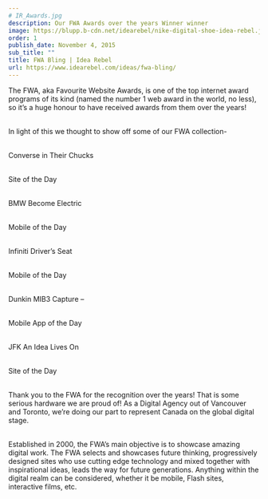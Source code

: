 ```yaml
---
# IR_Awards.jpg
description: Our FWA Awards over the years Winner winner
image: https://blupp.b-cdn.net/idearebel/nike-digital-shoe-idea-rebel.jpeg?quality=80&width=800
order: 1
publish_date: November 4, 2015
sub_title: ""
title: FWA Bling | Idea Rebel
url: https://www.idearebel.com/ideas/fwa-bling/
---
```

The FWA, aka Favourite Website Awards, is one of the top internet award programs of its kind (named the number 1 web award in the world, no less), so it’s a huge honour to have received awards from them over the years!

\
In light of this we thought to show off some of our FWA collection-

\
Converse in Their Chucks

\
Site of the Day

\
BMW Become Electric

\
Mobile of the Day

\
Infiniti Driver’s Seat

\
Mobile of the Day

\
Dunkin MIB3 Capture –

\
Mobile App of the Day

\
JFK An Idea Lives On

\
Site of the Day

\
Thank you to the FWA for the recognition over the years! That is some serious hardware we are proud of!  As a Digital Agency out of Vancouver and Toronto, we’re doing our part to represent Canada on the global digital stage.

\
Established in 2000, the FWA’s main objective is to showcase amazing digital work.  The FWA selects and showcases future thinking, progressively designed sites who use cutting edge technology and mixed together with inspirational ideas, leads the way for future generations. Anything within the digital realm can be considered, whether it be mobile, Flash sites, interactive films, etc.
